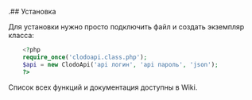 .## Установка

Для установки нужно просто подключить файл и создать экземпляр класса:

```php
	<?php
	require_once('clodoapi.class.php');
	$api = new ClodoApi('api логин', 'api пароль', 'json');
	?>
```

Список всех функций и документация доступны в Wiki.